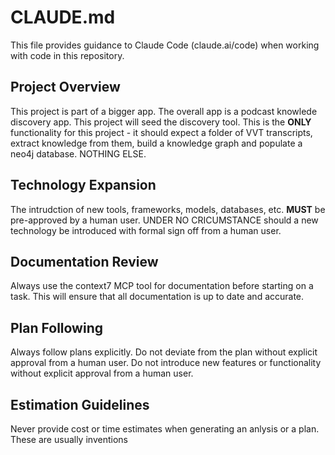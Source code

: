 # CLAUDE.md

This file provides guidance to Claude Code (claude.ai/code) when working with code in this repository.

## Project Overview

This project is part of a bigger app.  The overall app is a podcast knowlede discovery app.  This project will seed the discovery tool.  This is the **ONLY** functionality for this project - it should expect a folder of VVT transcripts, extract knowledge from them, build a knowledge graph and populate a neo4j database.  NOTHING ELSE.

## Technology Expansion

The intrudction of new tools, frameworks, models, databases, etc. **MUST** be pre-approved by a human user.  UNDER NO CRICUMSTANCE should a new technology be introduced with formal sign off from a human user.

## Documentation Review

Always use the context7 MCP tool for documentation before starting on a task.  This will ensure that all documentation is up to date and accurate.

## Plan Following

Always follow plans explicitly.  Do not deviate from the plan without explicit approval from a human user.  Do not introduce new features or functionality without explicit approval from a human user.

## Estimation Guidelines

Never provide cost or time estimates when generating an anlysis or a plan.  These are usually inventions